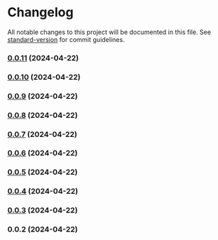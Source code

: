 # Changelog

All notable changes to this project will be documented in this file. See [standard-version](https://github.com/conventional-changelog/standard-version) for commit guidelines.

### [0.0.11](https://github.com/Whitomtit/tree-sitter-sml/compare/v0.0.10...v0.0.11) (2024-04-22)

### [0.0.10](https://github.com/Whitomtit/tree-sitter-sml/compare/v0.0.9...v0.0.10) (2024-04-22)

### [0.0.9](https://github.com/Whitomtit/tree-sitter-sml/compare/v0.0.8...v0.0.9) (2024-04-22)

### [0.0.8](https://github.com/Whitomtit/tree-sitter-sml/compare/v0.0.7...v0.0.8) (2024-04-22)

### [0.0.7](https://github.com/Whitomtit/tree-sitter-sml/compare/v0.0.6...v0.0.7) (2024-04-22)

### [0.0.6](https://github.com/Whitomtit/tree-sitter-sml/compare/v0.0.5...v0.0.6) (2024-04-22)

### [0.0.5](https://github.com/Whitomtit/tree-sitter-sml/compare/v0.0.3...v0.0.5) (2024-04-22)

### [0.0.4](https://github.com/Whitomtit/tree-sitter-sml/compare/v0.0.3...v0.0.4) (2024-04-22)

### [0.0.3](https://github.com/Whitomtit/tree-sitter-sml/compare/v0.0.2...v0.0.3) (2024-04-22)

### 0.0.2 (2024-04-22)
